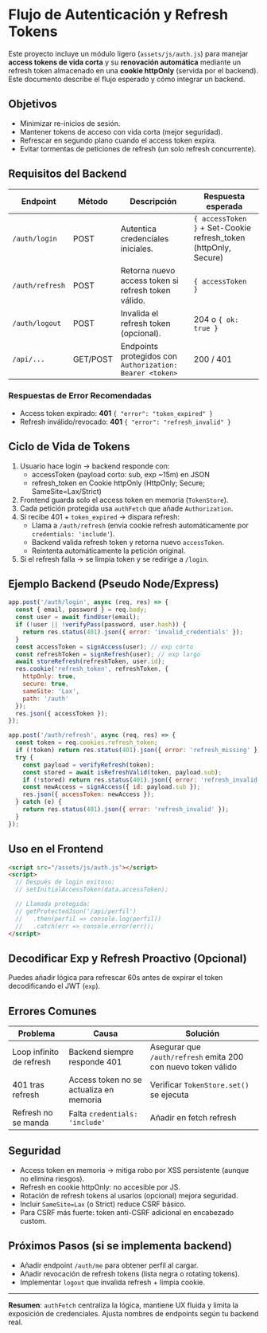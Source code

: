 # Flujo de Autenticación y Refresh Tokens

Este proyecto incluye un módulo ligero (`assets/js/auth.js`) para manejar **access tokens de vida corta** y su **renovación automática** mediante un refresh token almacenado en una **cookie httpOnly** (servida por el backend). Este documento describe el flujo esperado y cómo integrar un backend.

## Objetivos

- Minimizar re-inicios de sesión.
- Mantener tokens de acceso con vida corta (mejor seguridad).
- Refrescar en segundo plano cuando el access token expira.
- Evitar tormentas de peticiones de refresh (un solo refresh concurrente).

## Requisitos del Backend

| Endpoint | Método | Descripción | Respuesta esperada |
|----------|--------|-------------|--------------------|
| `/auth/login` | POST | Autentica credenciales iniciales. | `{ accessToken }` + Set-Cookie refresh_token (httpOnly, Secure) |
| `/auth/refresh` | POST | Retorna nuevo access token si refresh token válido. | `{ accessToken }` |
| `/auth/logout` | POST | Invalida el refresh token (opcional). | 204 o `{ ok: true }` |
| `/api/...` | GET/POST | Endpoints protegidos con `Authorization: Bearer <token>` | 200 / 401 |

### Respuestas de Error Recomendadas

- Access token expirado: **401** `{ "error": "token_expired" }`
- Refresh inválido/revocado: **401** `{ "error": "refresh_invalid" }`

## Ciclo de Vida de Tokens

1. Usuario hace login → backend responde con:
   - accessToken (payload corto: sub, exp ~15m) en JSON
   - refresh_token en Cookie httpOnly (HttpOnly; Secure; SameSite=Lax/Strict)
2. Frontend guarda solo el access token en memoria (`TokenStore`).
3. Cada petición protegida usa `authFetch` que añade `Authorization`.
4. Si recibe 401 + `token_expired` → dispara refresh:
   - Llama a `/auth/refresh` (envía cookie refresh automáticamente por `credentials: 'include'`).
   - Backend valida refresh token y retorna nuevo `accessToken`.
   - Reintenta automáticamente la petición original.
5. Si el refresh falla → se limpia token y se redirige a `/login`.

## Ejemplo Backend (Pseudo Node/Express)

```js
app.post('/auth/login', async (req, res) => {
  const { email, password } = req.body;
  const user = await findUser(email);
  if (!user || !verifyPass(password, user.hash)) {
    return res.status(401).json({ error: 'invalid_credentials' });
  }
  const accessToken = signAccess(user); // exp corto
  const refreshToken = signRefresh(user); // exp largo
  await storeRefresh(refreshToken, user.id);
  res.cookie('refresh_token', refreshToken, {
    httpOnly: true,
    secure: true,
    sameSite: 'Lax',
    path: '/auth'
  });
  res.json({ accessToken });
});

app.post('/auth/refresh', async (req, res) => {
  const token = req.cookies.refresh_token;
  if (!token) return res.status(401).json({ error: 'refresh_missing' });
  try {
    const payload = verifyRefresh(token);
    const stored = await isRefreshValid(token, payload.sub);
    if (!stored) return res.status(401).json({ error: 'refresh_invalid' });
    const newAccess = signAccess({ id: payload.sub });
    res.json({ accessToken: newAccess });
  } catch (e) {
    return res.status(401).json({ error: 'refresh_invalid' });
  }
});
```

## Uso en el Frontend

```html
<script src="/assets/js/auth.js"></script>
<script>
  // Después de login exitoso:
  // setInitialAccessToken(data.accessToken);

  // Llamada protegida:
  // getProtectedJson('/api/perfil')
  //   .then(perfil => console.log(perfil))
  //   .catch(err => console.error(err));
</script>
```

## Decodificar Exp y Refresh Proactivo (Opcional)

Puedes añadir lógica para refrescar 60s antes de expirar el token decodificando el JWT (`exp`).

## Errores Comunes

| Problema | Causa | Solución |
|---------|-------|----------|
| Loop infinito de refresh | Backend siempre responde 401 | Asegurar que `/auth/refresh` emita 200 con nuevo token válido |
| 401 tras refresh | Access token no se actualiza en memoria | Verificar `TokenStore.set()` se ejecuta |
| Refresh no se manda | Falta `credentials: 'include'` | Añadir en fetch refresh |

## Seguridad

- Access token en memoria → mitiga robo por XSS persistente (aunque no elimina riesgos).
- Refresh en cookie httpOnly: no accesible por JS.
- Rotación de refresh tokens al usarlos (opcional) mejora seguridad.
- Incluir `SameSite=Lax` (o Strict) reduce CSRF básico.
- Para CSRF más fuerte: token anti-CSRF adicional en encabezado custom.

## Próximos Pasos (si se implementa backend)

- Añadir endpoint `/auth/me` para obtener perfil al cargar.
- Añadir revocación de refresh tokens (lista negra o rotating tokens).
- Implementar `logout` que invalida refresh + limpia cookie.

---

**Resumen**: `authFetch` centraliza la lógica, mantiene UX fluida y limita la exposición de credenciales. Ajusta nombres de endpoints según tu backend real.
